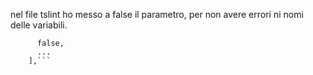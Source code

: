 nel file tslint ho messo a false il parametro, per non avere errori ni nomi delle variabili.
```    "variable-name": [
      false,
      ...
    ],```
